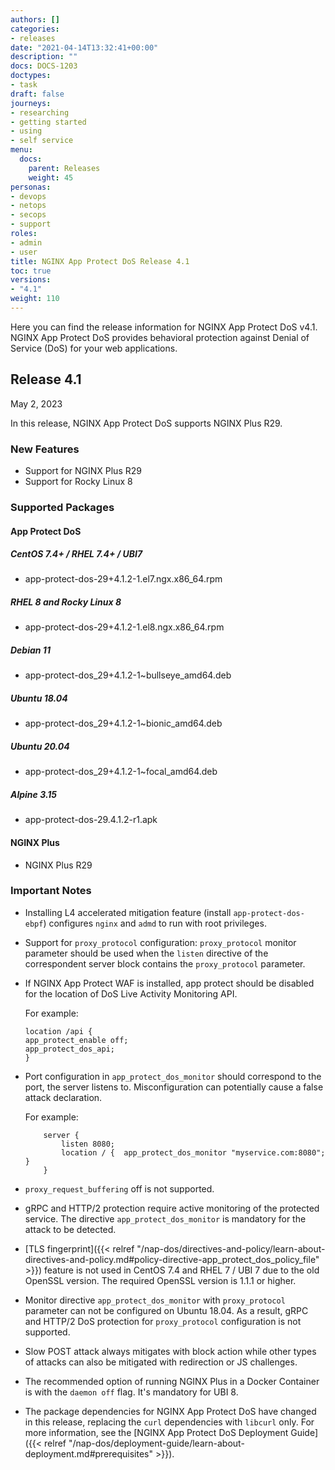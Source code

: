 ```yaml
---
authors: []
categories:
- releases
date: "2021-04-14T13:32:41+00:00"
description: ""
docs: DOCS-1203
doctypes:
- task
draft: false
journeys:
- researching
- getting started
- using
- self service
menu:
  docs:
    parent: Releases
    weight: 45
personas:
- devops
- netops
- secops
- support
roles:
- admin
- user
title: NGINX App Protect DoS Release 4.1
toc: true
versions:
- "4.1"
weight: 110
---
```


Here you can find the release information for NGINX App Protect DoS v4.1. NGINX App Protect DoS provides behavioral protection against Denial of Service (DoS) for your web applications. 

## Release 4.1

May 2, 2023

In this release, NGINX App Protect DoS supports NGINX Plus R29.

### New Features
- Support for NGINX Plus R29
- Support for Rocky Linux 8

### Supported Packages

#### App Protect DoS

##### CentOS 7.4+ / RHEL 7.4+ / UBI7
- app-protect-dos-29+4.1.2-1.el7.ngx.x86_64.rpm

##### RHEL 8 and Rocky Linux 8
- app-protect-dos-29+4.1.2-1.el8.ngx.x86_64.rpm  

##### Debian 11
- app-protect-dos_29+4.1.2-1~bullseye_amd64.deb

##### Ubuntu 18.04
- app-protect-dos_29+4.1.2-1~bionic_amd64.deb

##### Ubuntu 20.04
- app-protect-dos_29+4.1.2-1~focal_amd64.deb

##### Alpine 3.15
- app-protect-dos-29.4.1.2-r1.apk      

#### NGINX Plus
- NGINX Plus R29


### Important Notes

- Installing L4 accelerated mitigation feature (install `app-protect-dos-ebpf`) configures `nginx` and `admd` to run with root privileges.

- Support for `proxy_protocol` configuration: `proxy_protocol` monitor parameter should be used when the `listen` directive of the correspondent server block contains the `proxy_protocol` parameter.

- If NGINX App Protect WAF is installed, app protect should be disabled for the location of DoS Live Activity Monitoring API.

    For example:
    ```shell
    location /api {
    app_protect_enable off;
    app_protect_dos_api;
    }
    ```

- Port configuration in `app_protect_dos_monitor` should correspond to the port, the server listens to. Misconfiguration can potentially cause a false attack declaration.

    For example:
    ```shell
        server {
            listen 8080;
            location / {  app_protect_dos_monitor "myservice.com:8080";  }
        }
    ```

- `proxy_request_buffering` off is not supported.

- gRPC and HTTP/2 protection require active monitoring of the protected service. The directive `app_protect_dos_monitor` is mandatory for the attack to be detected.

- [TLS fingerprint]({{< relref "/nap-dos/directives-and-policy/learn-about-directives-and-policy.md#policy-directive-app_protect_dos_policy_file" >}}) feature is not used in CentOS 7.4 and RHEL 7 / UBI 7 due to the old OpenSSL version. The required OpenSSL version is 1.1.1 or higher.

- Monitor directive `app_protect_dos_monitor` with `proxy_protocol` parameter can not be configured on Ubuntu 18.04. As a result, gRPC and HTTP/2 DoS protection for `proxy_protocol` configuration is not supported.

- Slow POST attack always mitigates with block action while other types of attacks can also be mitigated with redirection or JS challenges.

- The recommended option of running NGINX Plus in a Docker Container is with the `daemon off` flag. It's mandatory for UBI 8.

- The package dependencies for NGINX App Protect DoS have changed in this release, replacing the `curl` dependencies with `libcurl` only. For more information, see the [NGINX App Protect DoS Deployment Guide]({{< relref "/nap-dos/deployment-guide/learn-about-deployment.md#prerequisites" >}}).